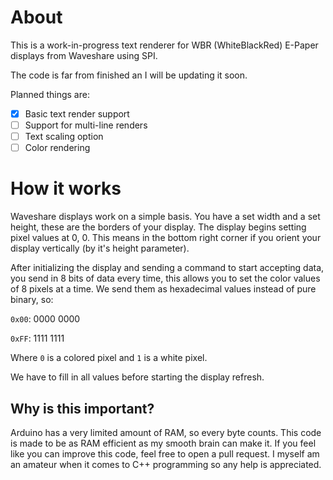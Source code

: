 # About
This is a work-in-progress text renderer for WBR (WhiteBlackRed) E-Paper displays from Waveshare using SPI.

The code is far from finished an I will be updating it soon.

Planned things are:

- [x] Basic text render support
- [ ] Support for multi-line renders
- [ ] Text scaling option
- [ ] Color rendering

# How it works

Waveshare displays work on a simple basis. You have a set width and a set height, these are the borders of your display.
The display begins setting pixel values at 0, 0. This means in the bottom right corner if you orient your display vertically (by it's height parameter).

After initializing the display and sending a command to start accepting data, you send in 8 bits of data every time, this allows you to set the color values of 8 pixels at a time. We send them as hexadecimal values instead of pure binary, so:

`0x00`: 0000 0000

`0xFF`: 1111 1111

Where `0` is a colored pixel and `1` is a white pixel.

We have to fill in all values before starting the display refresh.

## Why is this important?

Arduino has a very limited amount of RAM, so every byte counts. This code is made to be as RAM efficient as my smooth brain can make it.
If you feel like you can improve this code, feel free to open a pull request.
I myself am an amateur when it comes to C++ programming so any help is appreciated.

